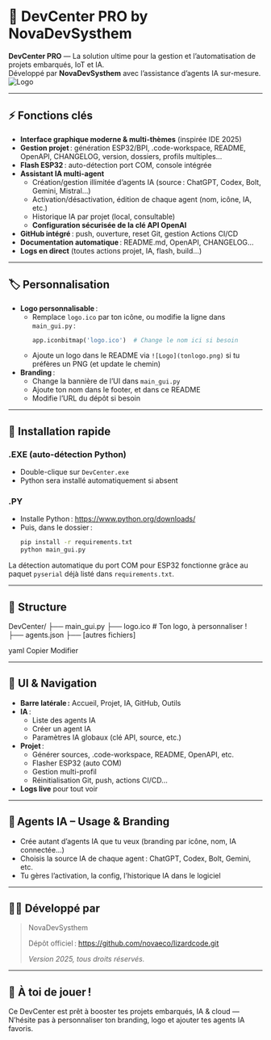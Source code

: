 # 🦎 DevCenter PRO by NovaDevSysthem

**DevCenter PRO** — La solution ultime pour la gestion et l’automatisation de projets embarqués, IoT et IA.  
Développé par **NovaDevSysthem** avec l’assistance d’agents IA sur-mesure.  
![Logo](logo.ico) <!-- Ton logo ici, tu peux remplacer par ![Logo](static/tonlogo.png) si besoin -->

---

## ⚡️ Fonctions clés

- **Interface graphique moderne & multi-thèmes** (inspirée IDE 2025)
- **Gestion projet** : génération ESP32/BPI, .code-workspace, README, OpenAPI, CHANGELOG, version, dossiers, profils multiples…
- **Flash ESP32** : auto-détection port COM, console intégrée
- **Assistant IA multi-agent**
    - Création/gestion illimitée d’agents IA (source : ChatGPT, Codex, Bolt, Gemini, Mistral…)
    - Activation/désactivation, édition de chaque agent (nom, icône, IA, etc.)
    - Historique IA par projet (local, consultable)
    - **Configuration sécurisée de la clé API OpenAI**
- **GitHub intégré** : push, ouverture, reset Git, gestion Actions CI/CD
- **Documentation automatique** : README.md, OpenAPI, CHANGELOG…
- **Logs en direct** (toutes actions projet, IA, flash, build…)

---

## 🏷️ Personnalisation

- **Logo personnalisable** :  
    - Remplace `logo.ico` par ton icône, ou modifie la ligne dans `main_gui.py` :  
      ```python
      app.iconbitmap('logo.ico')  # Change le nom ici si besoin
      ```
    - Ajoute un logo dans le README via `![Logo](tonlogo.png)` si tu préfères un PNG (et update le chemin)
- **Branding** :  
    - Change la bannière de l’UI dans `main_gui.py`  
    - Ajoute ton nom dans le footer, et dans ce README  
    - Modifie l’URL du dépôt si besoin

---

## 📝 Installation rapide

### .EXE (auto-détection Python)
- Double-clique sur `DevCenter.exe`  
- Python sera installé automatiquement si absent

### .PY
- Installe Python : https://www.python.org/downloads/
- Puis, dans le dossier :
    ```bash
    pip install -r requirements.txt
    python main_gui.py
    ```
La détection automatique du port COM pour ESP32 fonctionne grâce au paquet `pyserial` déjà listé dans `requirements.txt`.

---

## 📂 Structure

DevCenter/
├── main_gui.py
├── logo.ico # Ton logo, à personnaliser !
├── agents.json
├── [autres fichiers]

yaml
Copier
Modifier

---

## 🌟 UI & Navigation

- **Barre latérale :** Accueil, Projet, IA, GitHub, Outils
- **IA** :  
    - Liste des agents IA  
    - Créer un agent IA  
    - Paramètres IA globaux (clé API, source, etc.)
- **Projet** :  
    - Générer sources, .code-workspace, README, OpenAPI, etc.
    - Flasher ESP32 (auto COM)
    - Gestion multi-profil
    - Réinitialisation Git, push, actions CI/CD…
- **Logs live** pour tout voir

---

## 🤖 Agents IA – Usage & Branding

- Crée autant d’agents IA que tu veux (branding par icône, nom, IA connectée…)
- Choisis la source IA de chaque agent : ChatGPT, Codex, Bolt, Gemini, etc.
- Tu gères l’activation, la config, l’historique IA dans le logiciel

---

## 👨‍💻 Développé par

> NovaDevSysthem  
>
> Dépôt officiel : https://github.com/novaeco/Iizardcode.git
>  
> _Version  2025, tous droits réservés._

---

## 🦎 À toi de jouer !
Ce DevCenter est prêt à booster tes projets embarqués, IA & cloud —  
N’hésite pas à personnaliser ton branding, logo et ajouter tes agents IA favoris.